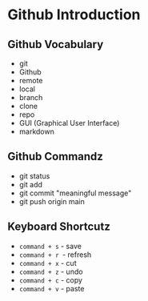 # Github Introduction

## Github Vocabulary
- git
- Github
- remote
- local
- branch
- clone
- repo
- GUI (Graphical User Interface)
- markdown

## Github Commandz
- git status
- git add <file-name>
- git commit "meaningful message"
- git push origin main

## Keyboard Shortcutz
- `command + s` - save
- `command + r `- refresh
- `command + x` - cut
- `command + z` - undo
- `command + c` - copy
- `command + v` - paste
